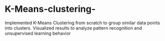 # K-Means-clustering-
Implemented K-Means Clustering from scratch to group similar data points into clusters. Visualized results to analyze pattern recognition and unsupervised learning behavior
